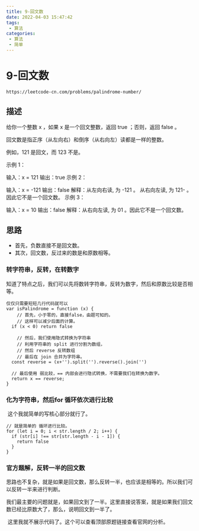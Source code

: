 ```yaml
---
title: 9-回文数
date: 2022-04-03 15:47:42
tags:
 - 算法
categories:
 - 算法
 - 简单
---
```


# 9-回文数

```
https://leetcode-cn.com/problems/palindrome-number/
```



## 描述

给你一个整数 x ，如果 x 是一个回文整数，返回 true ；否则，返回 false 。

回文数是指正序（从左向右）和倒序（从右向左）读都是一样的整数。

例如，121 是回文，而 123 不是。


示例 1：

输入：x = 121
输出：true
示例 2：

输入：x = -121
输出：false
解释：从左向右读, 为 -121 。 从右向左读, 为 121- 。因此它不是一个回文数。
示例 3：

输入：x = 10
输出：false
解释：从右向左读, 为 01 。因此它不是一个回文数。



## 思路

* 首先，负数直接不是回文数。
* 其次，回文数，反过来的数是和原数相等。



### 转字符串，反转，在转数字

​		知道了特点之后，我们可以先将数转字符串，反转为数字，然后和原数比较是否相等。

```
仅仅只需要短短几行代码就可以
var isPalindrome = function (x) {
	// 首先，小于零的，直接false，由题可知的。
	// 这样可以减少后面的计算。
  if (x < 0) return false

	// 然后，我们使用隐式转换为字符串
	// 利用字符串的 split 进行分割为数组，
	// 然后 reverse 反转数组
	// 最后在 join 合并为字符串。
  const reverse = (x+'').split('').reverse().join('')
  
  // 最后使用 弱比较，== 内部会进行隐式转换，不需要我们在转换为数字。
  return x == reverse;
}
```



### 化为字符串，然后for 循环依次进行比较

​		这个我就简单的写核心部分就行了。

```
// 就是简单的 循环进行比较。
for (let i = 0; i < str.length / 2; i++) {
  if (str[i] !== str[str.length - i - 1]) {
    return false
  }
}
```



### 官方题解，反转一半的回文数

​		思路也不复杂，就是如果是回文数，那么反转一半，也应该是相等的。所以我们可以反转一半来进行判断。

​		我们最主要的问题就是，如果回文到了一半。这里直接说答案，就是如果我们回文数已经比原数大了，那么，说明回文到一半了。

​		这里我就不展示代码了。这个可以查看顶部原题链接查看官网的分析。

